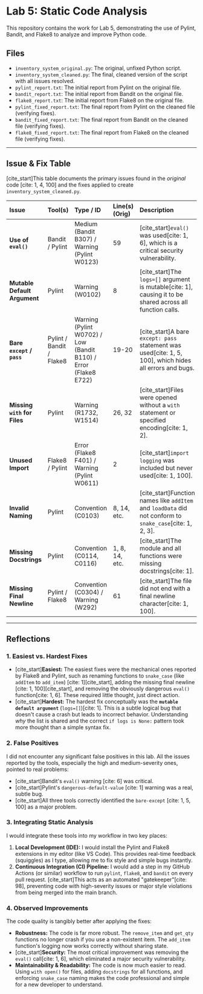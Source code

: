 # Lab 5: Static Code Analysis

This repository contains the work for Lab 5, demonstrating the use of Pylint, Bandit, and Flake8 to analyze and improve Python code.

## Files

* `inventory_system_original.py`: The original, unfixed Python script.
* `inventory_system_cleaned.py`: The final, cleaned version of the script with all issues resolved.
* `pylint_report.txt`: The initial report from Pylint on the original file.
* `bandit_report.txt`: The initial report from Bandit on the original file.
* `flake8_report.txt`: The initial report from Flake8 on the original file.
* `pylint_fixed_report.txt`: The final report from Pylint on the cleaned file (verifying fixes).
* `bandit_fixed_report.txt`: The final report from Bandit on the cleaned file (verifying fixes).
* `flake8_fixed_report.txt`: The final report from Flake8 on the cleaned file (verifying fixes).

---

## Issue & Fix Table

[cite_start]This table documents the primary issues found in the *original* code [cite: 1, 4, 100] and the fixes applied to create `inventory_system_cleaned.py`.

| Issue | Tool(s) | Type / ID | Line(s) (Orig) | Description | Fix Approach (in Final Code) |
| :--- | :--- | :--- | :--- | :--- | :--- |
| **Use of `eval()`** | Bandit / Pylint | Medium (Bandit B307) / Warning (Pylint W0123) | 59 | [cite_start]`eval()` was used[cite: 1, 6], which is a critical security vulnerability. | Removed the `eval()` call entirely and replaced it with a simple `print()` statement. |
| **Mutable Default Argument** | Pylint | Warning (W0102) | 8 | [cite_start]The `logs=[]` argument is mutable[cite: 1], causing it to be shared across all function calls. | Changed the default argument to `logs=None` and initialized `logs = []` inside the function body. |
| **Bare `except` / `pass`** | Pylint / Bandit / Flake8 | Warning (Pylint W0702) / Low (Bandit B110) / Error (Flake8 E722) | 19-20 | [cite_start]A bare `except: pass` statement was used[cite: 1, 5, 100], which hides all errors and bugs. | Replaced the bare `except:` with specific `except KeyError:` and `except TypeError as e:`, both with proper logging. |
| **Missing `with` for Files** | Pylint | Warning (R1732, W1514) | 26, 32 | [cite_start]Files were opened without a `with` statement or specified encoding[cite: 1, 2]. | Refactored `load_data` and `save_data` to use the `with open(..., encoding="utf-8") as f:` context manager. |
| **Unused Import** | Flake8 / Pylint | Error (Flake8 F401) / Warning (Pylint W0611) | 2 | [cite_start]`import logging` was included but never used[cite: 1, 100]. | Implemented `logging.basicConfig()` in `main()` and added `logging.info/warning/error` calls throughout the script. |
| **Invalid Naming** | Pylint | Convention (C0103) | 8, 14, etc. | [cite_start]Function names like `addItem` and `loadData` did not conform to `snake_case`[cite: 1, 2, 3]. | Renamed all functions to `snake_case` (e.g., `add_item`, `load_data`) for PEP 8 compliance. |
| **Missing Docstrings** | Pylint | Convention (C0114, C0116) | 1, 8, 14, etc. | [cite_start]The module and all functions were missing docstrings[cite: 1]. | Added a module-level docstring and detailed docstrings (including Args/Returns) for all functions. |
| **Missing Final Newline** | Pylint / Flake8 | Convention (C0304) / Warning (W292) | 61 | [cite_start]The file did not end with a final newline character[cite: 1, 100]. | Added a final blank line at the end of the file. |

---

## Reflections

### 1. Easiest vs. Hardest Fixes

* [cite_start]**Easiest:** The easiest fixes were the mechanical ones reported by Flake8 and Pylint, such as renaming functions to `snake_case` (like `addItem` to `add_item`) [cite: 1][cite_start], adding the missing final newline [cite: 1, 100][cite_start], and removing the obviously dangerous `eval()` function[cite: 1, 6]. These required little thought, just direct action.
* [cite_start]**Hardest:** The hardest fix conceptually was the **`mutable default argument`** (`logs=[]`)[cite: 1]. This is a subtle logical bug that doesn't cause a crash but leads to incorrect behavior. Understanding *why* the list is shared and the correct `if logs is None:` pattern took more thought than a simple syntax fix.

### 2. False Positives

I did not encounter any significant false positives in this lab. All the issues reported by the tools, especially the high and medium-severity ones, pointed to real problems:
* [cite_start]Bandit's `eval()` warning [cite: 6] was critical.
* [cite_start]Pylint's `dangerous-default-value` [cite: 1] warning was a real, subtle bug.
* [cite_start]All three tools correctly identified the `bare-except` [cite: 1, 5, 100] as a major problem.

### 3. Integrating Static Analysis

I would integrate these tools into my workflow in two key places:

1.  **Local Development (IDE):** I would install the Pylint and Flake8 extensions in my editor (like VS Code). This provides real-time feedback (squiggles) as I type, allowing me to fix style and simple bugs instantly.
2.  **Continuous Integration (CI) Pipeline:** I would add a step in my GitHub Actions (or similar) workflow to run `pylint`, `flake8`, and `bandit` on every pull request. [cite_start]This acts as an automated "gatekeeper"[cite: 98], preventing code with high-severity issues or major style violations from being merged into the main branch.

### 4. Observed Improvements

The code quality is tangibly better after applying the fixes:

* **Robustness:** The code is far more robust. The `remove_item` and `get_qty` functions no longer crash if you use a non-existent item. The `add_item` function's logging now works correctly without sharing state.
* [cite_start]**Security:** The most critical improvement was removing the `eval()` call[cite: 1, 6], which eliminated a major security vulnerability.
* **Maintainability & Readability:** The code is now much easier to read. Using `with open()` for files, adding `docstrings` for all functions, and enforcing `snake_case` naming makes the code professional and simple for a new developer to understand.